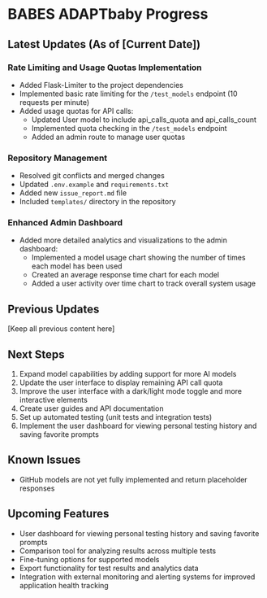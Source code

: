 # BABES ADAPTbaby Progress

## Latest Updates (As of [Current Date])

### Rate Limiting and Usage Quotas Implementation
- Added Flask-Limiter to the project dependencies
- Implemented basic rate limiting for the `/test_models` endpoint (10 requests per minute)
- Added usage quotas for API calls:
  - Updated User model to include api_calls_quota and api_calls_count
  - Implemented quota checking in the `/test_models` endpoint
  - Added an admin route to manage user quotas

### Repository Management
- Resolved git conflicts and merged changes
- Updated `.env.example` and `requirements.txt`
- Added new `issue_report.md` file
- Included `templates/` directory in the repository

### Enhanced Admin Dashboard
- Added more detailed analytics and visualizations to the admin dashboard:
  - Implemented a model usage chart showing the number of times each model has been used
  - Created an average response time chart for each model
  - Added a user activity over time chart to track overall system usage

## Previous Updates

[Keep all previous content here]

## Next Steps
1. Expand model capabilities by adding support for more AI models
2. Update the user interface to display remaining API call quota
3. Improve the user interface with a dark/light mode toggle and more interactive elements
4. Create user guides and API documentation
5. Set up automated testing (unit tests and integration tests)
6. Implement the user dashboard for viewing personal testing history and saving favorite prompts

## Known Issues
- GitHub models are not yet fully implemented and return placeholder responses

## Upcoming Features
- User dashboard for viewing personal testing history and saving favorite prompts
- Comparison tool for analyzing results across multiple tests
- Fine-tuning options for supported models
- Export functionality for test results and analytics data
- Integration with external monitoring and alerting systems for improved application health tracking
